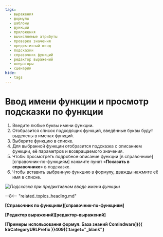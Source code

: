 ```yaml
---
tags:
  - выражения
  - формулы
  - шаблоны
  - функции
  - приложения
  - вычисляемые атрибуты
  - проверка значения
  - предиктивный ввод
  - подсказки
  - справочник функций
  - редактор выражений
  - операторы
  - сценарии
hide:
  - tags
---
```


# Ввод имени функции и просмотр подсказки по функции

1. Введите любые буквы имени функции.
2. Отобразится список подходящих функций, введённые буквы будут выделены в именах функций.
3. Выберите функцию в списке.
4. Для выбранной функции отобразится подсказка с описанием функции, её параметров и возвращаемого значения.
5. Чтобы просмотреть подробное описание функции [в справочнике][справочник-по-функциям] нажмите пункт «**Показать в справочнике**» в подсказке.
6. Чтобы вставить выбранную функцию в формулу, дважды нажмите её имя в списке.

*![Подсказка при предиктивном вводе имени функции](formula_editor_function_autocomplete.png)*

--8<-- "related_topics_heading.md"

**[Справочник по функциям][справочник-по-функциям]**

**[Редактор выражений][редактор-выражений]**

**[Примеры использования формул. База знаний Comindware]({{ kbCategoryURLPrefix }}409){:target="_blank"}**